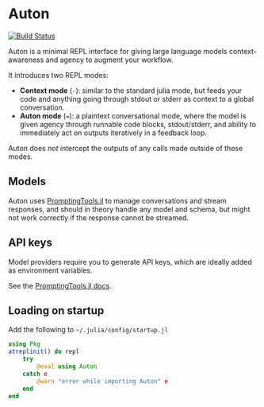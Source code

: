 # Auton

[![Build Status](https://github.com/AntonOresten/Auton.jl/actions/workflows/CI.yml/badge.svg?branch=main)](https://github.com/AntonOresten/Auton.jl/actions/workflows/CI.yml?query=branch%3Amain)

Auton is a minimal REPL interface for giving large language models context-awareness and agency to augment your workflow.

It introduces two REPL modes:
- **Context mode** (`-`): similar to the standard julia mode, but feeds your code and anything going through stdout or stderr as context to a global conversation.
- **Auton mode** (`=`): a plaintext conversational mode, where the model is given agency through runnable code blocks, stdout/stderr, and ability to immediately act on outputs iteratively in a feedback loop.

Auton does *not* intercept the outputs of any calls made outside of these modes.

## Models

Auton uses [PromptingTools.jl](https://github.com/svilupp/PromptingTools.jl) to manage conversations and stream responses, and should in theory handle any model and schema, but might not work correctly if the response cannot be streamed.

## API keys

Model providers require you to generate API keys, which are ideally added as environment variables.

See the [PromptingTools.jl docs](https://siml.earth/PromptingTools.jl/v0.69.1/getting_started).

## Loading on startup

Add the following to `~/.julia/config/startup.jl`

```julia
using Pkg
atreplinit() do repl
    try
        @eval using Auton
    catch e
        @warn "error while importing Auton" e
    end
end
```
